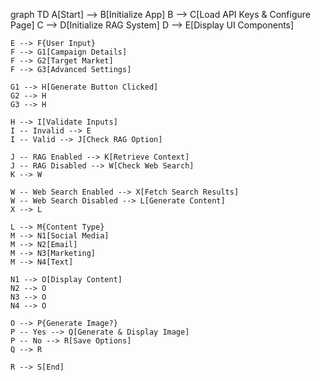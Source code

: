 graph TD
    A[Start] --> B[Initialize App]
    B --> C[Load API Keys & Configure Page]
    C --> D[Initialize RAG System]
    D --> E[Display UI Components]

    E --> F{User Input}
    F --> G1[Campaign Details]
    F --> G2[Target Market]
    F --> G3[Advanced Settings]

    G1 --> H[Generate Button Clicked]
    G2 --> H
    G3 --> H

    H --> I[Validate Inputs]
    I -- Invalid --> E
    I -- Valid --> J[Check RAG Option]

    J -- RAG Enabled --> K[Retrieve Context]
    J -- RAG Disabled --> W[Check Web Search]
    K --> W

    W -- Web Search Enabled --> X[Fetch Search Results]
    W -- Web Search Disabled --> L[Generate Content]
    X --> L

    L --> M{Content Type}
    M --> N1[Social Media]
    M --> N2[Email]
    M --> N3[Marketing]
    M --> N4[Text]

    N1 --> O[Display Content]
    N2 --> O
    N3 --> O
    N4 --> O

    O --> P{Generate Image?}
    P -- Yes --> Q[Generate & Display Image]
    P -- No --> R[Save Options]
    Q --> R

    R --> S[End]